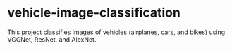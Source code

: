 # vehicle-image-classification
This project classifies images of vehicles (airplanes, cars, and bikes) using VGGNet, ResNet, and AlexNet.
